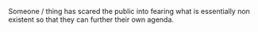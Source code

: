 Someone / thing has scared the public into fearing what is essentially non existent so that they can further their own agenda.
